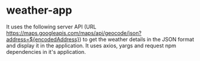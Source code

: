 # weather-app
It uses the following server API (URL https://maps.googleapis.com/maps/api/geocode/json?address=${encodedAddress}) to get the weather details in the JSON format and display it in the application.
It uses axios, yargs and request npm dependencies in it's application.
